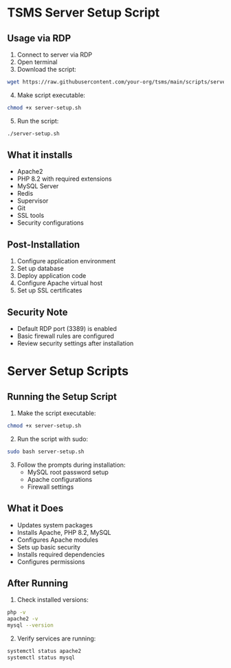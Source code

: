 # TSMS Server Setup Script

## Usage via RDP

1. Connect to server via RDP
2. Open terminal
3. Download the script:

```bash
wget https://raw.githubusercontent.com/your-org/tsms/main/scripts/server-setup.sh
```

4. Make script executable:

```bash
chmod +x server-setup.sh
```

5. Run the script:

```bash
./server-setup.sh
```

## What it installs

-   Apache2
-   PHP 8.2 with required extensions
-   MySQL Server
-   Redis
-   Supervisor
-   Git
-   SSL tools
-   Security configurations

## Post-Installation

1. Configure application environment
2. Set up database
3. Deploy application code
4. Configure Apache virtual host
5. Set up SSL certificates

## Security Note

-   Default RDP port (3389) is enabled
-   Basic firewall rules are configured
-   Review security settings after installation

# Server Setup Scripts

## Running the Setup Script

1. Make the script executable:

```bash
chmod +x server-setup.sh
```

2. Run the script with sudo:

```bash
sudo bash server-setup.sh
```

3. Follow the prompts during installation:
    - MySQL root password setup
    - Apache configurations
    - Firewall settings

## What it Does

-   Updates system packages
-   Installs Apache, PHP 8.2, MySQL
-   Configures Apache modules
-   Sets up basic security
-   Installs required dependencies
-   Configures permissions

## After Running

1. Check installed versions:

```bash
php -v
apache2 -v
mysql --version
```

2. Verify services are running:

```bash
systemctl status apache2
systemctl status mysql
```
